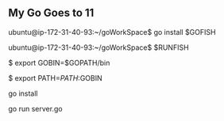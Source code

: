 ## My Go Goes to 11
ubuntu@ip-172-31-40-93:~/goWorkSpace$ go install $GOFISH

ubuntu@ip-172-31-40-93:~/goWorkSpace$ $RUNFISH

$ export GOBIN=$GOPATH/bin

$ export PATH=$PATH:$GOBIN

go install

go run server.go
